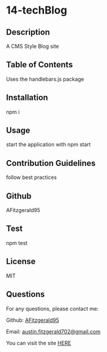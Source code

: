 
  # 14-techBlog

  ## Description
  A CMS Style Blog site

  ## Table of Contents
  Uses the handlebars.js package

  ## Installation
  npm i

  ## Usage
  start the application with npm start

  ## Contribution Guidelines
  follow best practices

  ## Github
  AFitzgerald95

  ## Test
  npm test

  ## License
  
  MIT
  
  

  ## Questions
  For any questions, please contact me:

  Github: [AFitzgerald95](https://github.com/AFitzgerald95)

  Email: [austin.fitzgerald702@gmail.com](mailto:austin.fitzgerald702@gmail.com)

  You can visit the site [HERE](https://afitzgerald95.github.io/14-techBlog/)
